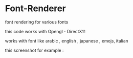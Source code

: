 # Font-Renderer
font rendering for various fonts

this code works with Opengl - DirectX11

works with font like arabic , english , japanese , emojs, italian 

this screenshot for example :
